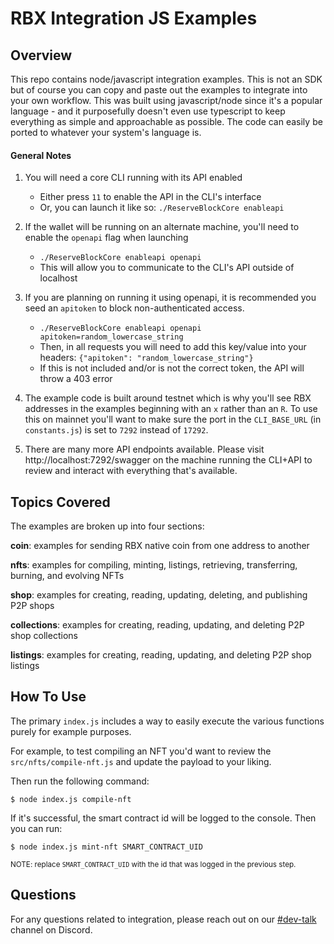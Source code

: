 # RBX Integration JS Examples

## Overview

This repo contains node/javascript integration examples. This is not an SDK but of course you can copy and paste out the examples to integrate into your own workflow. This was built using javascript/node since it's a popular language - and it purposefully doesn't even use typescript to keep everything as simple and approachable as possible. The code can easily be ported to whatever your system's language is.

#### General Notes
1. You will need a core CLI running with its API enabled
    - Either press `11` to enable the API in the CLI's interface
    - Or, you can launch it like so: `./ReserveBlockCore enableapi`

2. If the wallet will be running on an alternate machine, you'll need to enable the `openapi` flag when launching
    - `./ReserveBlockCore enableapi openapi`
    - This will allow you to communicate to the CLI's API outside of localhost

3. If you are planning on running it using openapi, it is recommended you seed an `apitoken` to block non-authenticated access.
    - `./ReserveBlockCore enableapi openapi apitoken=random_lowercase_string`
    - Then, in all requests you will need to add this key/value into your headers: `{"apitoken": "random_lowercase_string"}`
    - If this is not included and/or is not the correct token, the API will throw a 403 error

4. The example code is built around testnet which is why you'll see RBX addresses in the examples beginning with an `x` rather than an `R`. To use this on mainnet you'll want to make sure the port in the `CLI_BASE_URL` (in `constants.js`) is set to `7292` instead of `17292`.

5. There are many more API endpoints available. Please visit http://localhost:7292/swagger on the machine running the CLI+API to review and interact with everything that's available.


## Topics Covered

The examples are broken up into four sections:

**coin**: examples for sending RBX native coin from one address to another

**nfts**: examples for compiling, minting, listings, retrieving, transferring, burning, and evolving NFTs

**shop**: examples for creating, reading, updating, deleting, and publishing P2P shops

**collections**: examples for creating, reading, updating, and deleting P2P shop collections

**listings**: examples for creating, reading, updating, and deleting P2P shop listings


## How To Use

The primary `index.js` includes a way to easily execute the various functions purely for example purposes. 

For example, to test compiling an NFT you'd want to review the `src/nfts/compile-nft.js` and update the payload to your liking.

Then run the following command:
```
$ node index.js compile-nft
```
If it's successful, the smart contract id will be logged to the console. Then you can run:
```
$ node index.js mint-nft SMART_CONTRACT_UID 
```
<small>NOTE: replace `SMART_CONTRACT_UID` with the id that was logged in the previous step.</small>


## Questions

For any questions related to integration, please reach out on our [#dev-talk](https://discord.com/channels/917499597692211260/933089423233527819) channel on Discord.

